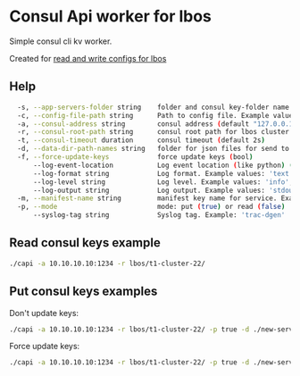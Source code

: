 # Consul Api worker for lbos

Simple consul cli kv worker.

Created for [read and write configs for lbos](https://github.com/khannz/crispy-palm-tree)

## Help

```bash
  -s, --app-servers-folder string    folder and consul key-folder name for app servers. Example: app-servers (default "app-servers")
  -c, --config-file-path string      Path to config file. Example value: './capi.yaml' (default "./capi.yaml")
  -a, --consul-address string        consul address (default "127.0.0.1:8500")
  -r, --consul-root-path string      consul root path for lbos cluster. Example: lbos/t1-cluster-0/ (default "lbos/t1-cluster-0/")
  -t, --consul-timeout duration      consul timeout (default 2s)
  -d, --data-dir-path-names string   folder for json files for send to consul. Example: ./json-services (default "./json-services")
  -f, --force-update-keys            force update keys (bool)
      --log-event-location           Log event location (like python) (default true)
      --log-format string            Log format. Example values: 'text', 'json' (default "text")
      --log-level string             Log level. Example values: 'info', 'debug', 'trace' (default "trace")
      --log-output string            Log output. Example values: 'stdout', 'syslog' (default "stdout")
  -m, --manifest-name string         manifest key name for service. Example: manifest (default "manifest")
  -p, --mode                         mode: put (true) or read (false)
      --syslog-tag string            Syslog tag. Example: 'trac-dgen'
```

## Read consul keys example

```bash
./capi -a 10.10.10.10:1234 -r lbos/t1-cluster-22/
```

## Put consul keys examples

Don't update keys:

```bash
./capi -a 10.10.10.10:1234 -r lbos/t1-cluster-22/ -p true -d ./new-servers
```

Force update keys:

```bash
./capi -a 10.10.10.10:1234 -r lbos/t1-cluster-22/ -p true -d ./new-servers -f true
```

